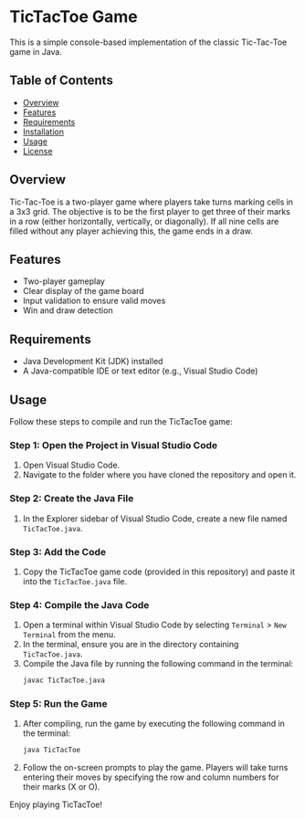 # TicTacToe Game

This is a simple console-based implementation of the classic Tic-Tac-Toe game in Java.

## Table of Contents

- [Overview](#overview)
- [Features](#features)
- [Requirements](#requirements)
- [Installation](#installation)
- [Usage](#usage)
- [License](#license)

## Overview

Tic-Tac-Toe is a two-player game where players take turns marking cells in a 3x3 grid. The objective is to be the first player to get three of their marks in a row (either horizontally, vertically, or diagonally). If all nine cells are filled without any player achieving this, the game ends in a draw.

## Features

- Two-player gameplay
- Clear display of the game board
- Input validation to ensure valid moves
- Win and draw detection

## Requirements

- Java Development Kit (JDK) installed
- A Java-compatible IDE or text editor (e.g., Visual Studio Code)

## Usage

Follow these steps to compile and run the TicTacToe game:

### Step 1: Open the Project in Visual Studio Code

1. Open Visual Studio Code.
2. Navigate to the folder where you have cloned the repository and open it.

### Step 2: Create the Java File

1. In the Explorer sidebar of Visual Studio Code, create a new file named `TicTacToe.java`.

### Step 3: Add the Code

1. Copy the TicTacToe game code (provided in this repository) and paste it into the `TicTacToe.java` file.

### Step 4: Compile the Java Code

1. Open a terminal within Visual Studio Code by selecting `Terminal` > `New Terminal` from the menu.
2. In the terminal, ensure you are in the directory containing `TicTacToe.java`.
3. Compile the Java file by running the following command in the terminal:
    ```sh
    javac TicTacToe.java
    ```

### Step 5: Run the Game

1. After compiling, run the game by executing the following command in the terminal:
    ```sh
    java TicTacToe
    ```
2. Follow the on-screen prompts to play the game. Players will take turns entering their moves by specifying the row and column numbers for their marks (X or O).

Enjoy playing TicTacToe!

